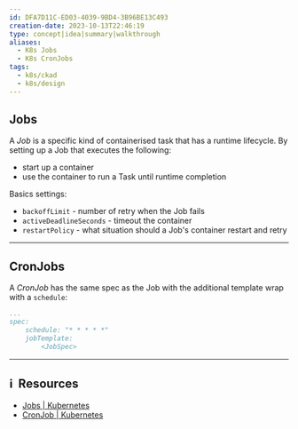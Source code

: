 ```yaml
---
id: DFA7D11C-ED03-4039-9BD4-3B96BE13C493
creation-date: 2023-10-13T22:46:19
type: concept|idea|summary|walkthrough
aliases:
  - K8s Jobs
  - K8s CronJobs
tags:
  - k8s/ckad
  - k8s/design
---
```

## Jobs

A *Job* is a specific kind of containerised task that has a runtime lifecycle. By setting up a Job that executes the following:
- start up a container 
- use the container to run a Task until runtime completion

Basics settings: 
- `backoffLimit` - number of retry when the Job fails
- `activeDeadlineSeconds` - timeout the container 
- `restartPolicy` - what situation should a Job's container restart and retry

---
## CronJobs

A *CronJob* has the same spec as the Job with the additional template wrap with a `schedule`: 

```yaml
...
spec:
	schedule: "* * * * *"
	jobTemplate: 
		<JobSpec>
```

---
## ℹ️  Resources
- [Jobs | Kubernetes](https://kubernetes.io/docs/concepts/workloads/controllers/job/)
- [CronJob | Kubernetes](https://kubernetes.io/docs/concepts/workloads/controllers/cron-jobs/)